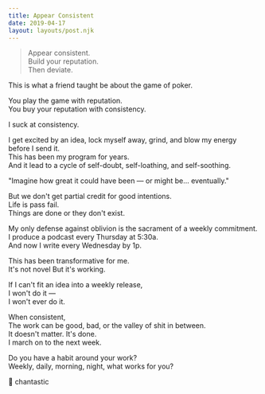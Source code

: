 ```yaml
---
title: Appear Consistent
date: 2019-04-17
layout: layouts/post.njk
---
```


> Appear consistent.  
> Build your reputation.  
> Then deviate.

This is what a friend taught be about the game of poker.

You play the game with reputation.  
You buy your reputation with consistency.

I suck at consistency.

I get excited by an idea, lock myself away, grind, and blow my energy before I send it.  
This has been my program for years.  
And it lead to a cycle of self-doubt, self-loathing, and self-soothing.

"Imagine how great it could have been — or might be... eventually."

But we don't get partial credit for good intentions.  
Life is pass fail.  
Things are done or they don't exist.

My only defense against oblivion is the sacrament of a weekly commitment.  
I produce a podcast every Thursday at 5:30a.  
And now I write every Wednesday by 1p.

This has been transformative for me.  
It's not novel
But it's working.

If I can't fit an idea into a weekly release,  
I won't do it —  
I won't ever do it.

When consistent,  
The work can be good, bad, or the valley of shit in between.  
It doesn't matter.
It's done.  
I march on to the next week.

Do you have a habit around your work?  
Weekly, daily, morning, night, what works for you?

📅 chantastic
